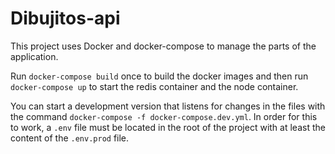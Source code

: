 # Dibujitos-api

This project uses Docker and docker-compose to manage the parts of the application.

Run `docker-compose build` once to build the docker images and then run `docker-compose up` to start the redis container and the node container.

You can start a development version that listens for changes in the files with the command `docker-compose -f docker-compose.dev.yml`. In order for this to work, a `.env` file must be located in the root of the project with at least the content of the `.env.prod` file.